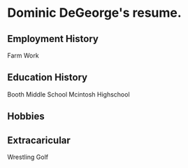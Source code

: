 # Dominic DeGeorge's resume.

## Employment History
Farm Work

## Education History
Booth Middle School
Mcintosh Highschool 

## Hobbies


## Extracaricular
Wrestling
Golf
